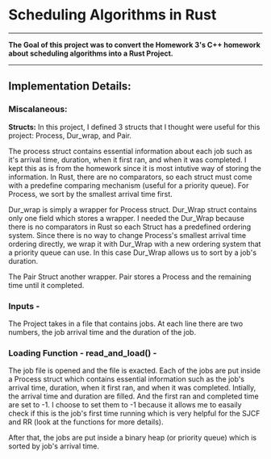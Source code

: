 # Scheduling Algorithms in Rust

---
**The Goal of this project was to convert the Homework 3's C++ homework about scheduling algorithms into a Rust Project.**

---
## Implementation Details:

### Miscalaneous:

**Structs:**
In this project, I defined 3 structs that I thought were useful for this project: Process, Dur_wrap, and Pair.

The process struct contains essential information about each job such as it's arrival time, duration, when it first ran, and when it was completed. I kept this as is from the homework since it is most intutive way of storing the information. In Rust, there are no comparators, so each struct must come with a predefine comparing mechanism (useful for a priority queue). For Process, we sort by the smallest arrival time first.

Dur_wrap is simply a wrapper for Process struct. Dur_Wrap struct contains only one field which stores a wrapper. I needed the Dur_Wrap because there is no comparators in Rust so each Struct has a predefined ordering system. Since there is no way to change Process's smallest arrival time ordering directly, we wrap it with Dur_Wrap with a new ordering system that a priority queue can use. In this case Dur_Wrap allows us to sort by a job's duration.

The Pair Struct another wrapper. Pair stores a Process and the remaining time until it completed. 

### Inputs - 
The Project takes in a file that contains jobs. At each line there are two numbers, the job arrival time and the duration of the job. 

### Loading Function - read_and_load() -
The job file is opened and the file is exacted. Each of the jobs are put inside a Process struct which contains essential information such as the job's arrival time, duration, when it first ran, and when it was completed. Intially, the arrival time and duration are filled. And the first ran and completed time are set to -1. I choose to set them to -1 because it allows me to easaily check if this is the job's first time running which is very helpful for the SJCF and RR (look at the functions for more details). 

After that, the jobs are put inside a binary heap (or priority queue) which is sorted by job's arrival time.





